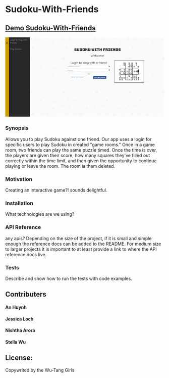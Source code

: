 # Sudoku-With-Friends
## [Demo Sudoku-With-Friends](https://sudokuwithfriends.herokuapp.com/)
![Settings Window](https://github.com/An26/Sudoku-With-Friends/blob/master/public/images/sudoku-with-friends.png "Landing Page")


### Synopsis
Allows you to play Sudoku against one friend. Our app uses a login for specific users to play Sudoku in created "game rooms." Once in a game room, two friends can play the same puzzle timed. Once the time is over, the players are given their score, how many squares they've filled out correctly within the time limit, and then given the opportunity to continue playing or leave the room. The room is them deleted. 

### Motivation
Creating an interactive game?! sounds delightful. 

### Installation
What technologies are we using?

### API Reference
any apis?
Depending on the size of the project, if it is small and simple enough the reference docs can be added to the README. For medium size to larger projects it is important to at least provide a link to where the API reference docs live.

### Tests
Describe and show how to run the tests with code examples.

## Contributers
#### An Huynh
#### Jessica Loch
#### Nishtha Arora
#### Stella Wu

## License:
Copywrited by the Wu-Tang Girls
